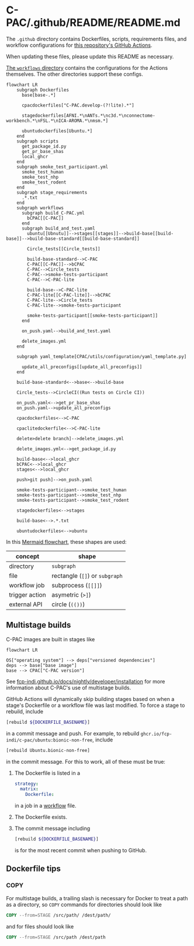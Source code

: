 <!-- Copyright (C) 2023  C-PAC Developers

This file is part of C-PAC.

C-PAC is free software: you can redistribute it and/or modify it under the terms of the GNU Lesser General Public License as published by the Free Software Foundation, either version 3 of the License, or (at your option) any later version.

C-PAC is distributed in the hope that it will be useful, but WITHOUT ANY WARRANTY; without even the implied warranty of MERCHANTABILITY or FITNESS FOR A PARTICULAR PURPOSE. See the GNU Lesser General Public License for more details.

You should have received a copy of the GNU Lesser General Public License along with C-PAC. If not, see <https://www.gnu.org/licenses/>. -->

<!-- Don't rename to '.github/README.md' or it will override the root readme. -->

# C-PAC/.github/README/README.md

The `.github` directory contains Dockerfiles, scripts, requirements files, and workflow configurations for [this repository's GitHub Actions](https://github.com/FCP-INDI/C-PAC/actions).

When updating these files, please update this README as necessary.

[The `workflows` directory](../workflows) contains the configurations for the Actions themselves. The other directories support these configs.

```mermaid
flowchart LR
    subgraph Dockerfiles
      base[base-.*]

      cpacdockerfiles["C-PAC.develop-(?!lite).*"]

      stagedockerfiles[AFNI.*\nANTs.*\nc3d.*\nconnectome-workbench.*\nFSL.*\nICA-AROMA.*\nmsm.*]

      ubuntudockerfiles[Ubuntu.*]
    end
    subgraph scripts
      get_package_id.py
      get_pr_base_shas
      local_ghcr
    end
    subgraph smoke_test_participant.yml
      smoke_test_human
      smoke_test_nhp
      smoke_test_rodent
    end
    subgraph stage_requirements
      .*.txt
    end
    subgraph workflows
      subgraph build_C-PAC.yml
        bCPAC[[C-PAC]]
      end
      subgraph build_and_test.yaml
        ubuntu[[Ubnutu]]-->stages[[stages]]-->build-base[[build-base]]-->build-base-standard[[build-base-standard]]

        Circle_tests[[Circle_tests]]

        build-base-standard-->C-PAC
        C-PAC[[C-PAC]]-->bCPAC
        C-PAC-->Circle_tests
        C-PAC-->smoke-tests-participant
        C-PAC-->C-PAC-lite

        build-base-->C-PAC-lite
        C-PAC-lite[[C-PAC-lite]]-->bCPAC
        C-PAC-lite-->Circle_tests
        C-PAC-lite-->smoke-tests-participant

        smoke-tests-participant[[smoke-tests-participant]]
      end

      on_push.yaml-->build_and_test.yaml

      delete_images.yml
    end

    subgraph yaml_template[CPAC/utils/configuration/yaml_template.py]

      update_all_preconfigs[[update_all_preconfigs]]
    end

    build-base-standard<-->base<-->build-base

    Circle_tests-->CircleCI((Run tests on Circle CI))

    on_push.yaml<-->get_pr_base_shas
    on_push.yaml-->update_all_preconfigs

    cpacdockerfiles<-->C-PAC

    cpaclitedockerfile<-->C-PAC-lite

    delete>delete branch]-->delete_images.yml

    delete_images.yml<-->get_package_id.py

    build-base<-->local_ghcr
    bCPAC<-->local_ghcr
    stages<-->local_ghcr

    push>git push]-->on_push.yaml

    smoke-tests-participant-->smoke_test_human
    smoke-tests-participant-->smoke_test_nhp
    smoke-tests-participant-->smoke_test_rodent

    stagedockerfiles<-->stages

    build-base<-->.*.txt

    ubuntudockerfiles<-->ubuntu
```

In this [Mermaid flowchart](https://mermaid.js.org/syntax/flowchart.html), these shapes are used:

concept | shape
---|---
directory | `subgraph`
file | rectangle (`[]`) or `subgraph`
workflow job | subprocess (`[[]]`)
trigger action | asymetric (`>]`)
external API | circle (`(())`)

## Multistage builds

C-PAC images are built in stages like

```mermaid
flowchart LR

OS["operating system"] --> deps["versioned dependencies"]
deps --> base["base image"]
base --> CPAC["C-PAC version"]
```

See [fcp-indi.github.io/docs/nightly/developer/installation](https://fcp-indi.github.io/docs/nightly/developer/installation) for more information about C-PAC's use of multistage builds.

GitHub Actions will dynamically skip building stages based on when a stage's Dockerfile or a workflow file was last modified. To force a stage to rebuild, include

```BASH
[rebuild ${DOCKERFILE_BASENAME}]
```

in a commit message and push. For example, to rebuild `ghcr.io/fcp-indi/c-pac/ubuntu:bionic-non-free`, include

```BASH
[rebuild Ubuntu.bionic-non-free]
```

in the commit message. For this to work, all of these must be true:

1. The Dockerfile is listed in a

   ```YAML
   strategy:
     matrix:
       Dockerfile:
   ```

   in a job in a [workflow](../workflows) file.
2. The Dockerfile exists.
3. The commit message including

   ```BASH
   [rebuild ${DOCKERFILE_BASENAME}]
   ```

   is for the most recent commit when pushing to GitHub.

## Dockerfile tips

### COPY

For multistage builds, a trailing slash is necessary for Docker to treat a path as a directory, so `COPY` commands for directories should look like

```Dockerfile
COPY --from=STAGE /src/path/ /dest/path/
```

and for files should look like

```Dockerfile
COPY --from=STAGE /src/path /dest/path
```
